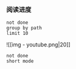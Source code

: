 

### 阅读进度

```tasks
not done 
group by path
limit 10
```









![[img - youtube.png|20]]
```tasks
not done
short mode
```




